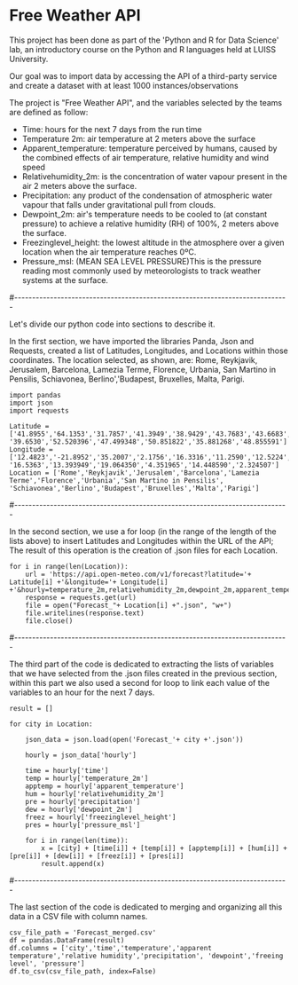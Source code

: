# Free Weather API
This project has been done as part of the 'Python and R for Data Science' lab, an introductory course on the Python and R languages held at LUISS University.

Our goal was to import data by accessing the API of a third-party service
and create a dataset with at least 1000 instances/observations

The project is "Free Weather API", and the variables selected by the teams are defined as follow:

- Time: hours for the next 7 days from the run time 
- Temperature 2m: air temperature at 2 meters above the surface
- Apparent_temperature: temperature perceived by humans, caused by the combined effects of air temperature, relative humidity and wind speed
- Relativehumidity_2m: is the concentration of water vapour present in the air 2 meters above the surface.
- Precipitation: any product of the condensation of atmospheric water vapour that falls under gravitational pull from clouds.
- Dewpoint_2m: air's temperature needs to be cooled to (at constant pressure) to achieve a relative humidity (RH) of 100%, 2 meters above the surface.
- Freezinglevel_height: the lowest altitude in the atmosphere over a given location when the air temperature reaches 0ºC.
- Pressure_msl: (MEAN SEA LEVEL PRESSURE)This is the pressure reading most commonly used by meteorologists to track weather systems at the surface. 

#-----------------------------------------------------------------------------

Let's divide our python code into sections to describe it.

In the first section, we have imported the libraries Panda, Json and Requests, created a list of Latitudes, Longitudes, and Locations within those coordinates. 
The location selected, as shown, are: Rome, Reykjavik, Jerusalem, Barcelona, Lamezia Terme, Florence, Urbania, San Martino in Pensilis, Schiavonea, Berlino','Budapest, Bruxelles, Malta, Parigi. 

    import pandas
    import json
    import requests
    
    Latitude = ['41.8955','64.1353','31.7857','41.3949','38.9429','43.7683','43.6683','41.8696', '39.6530','52.520396','47.499348','50.851822','35.881268','48.855591']
    Longitude = ['12.4823','-21.8952','35.2007','2.1756','16.3316','11.2590','12.5224','15.0110', '16.5363','13.393949','19.064350','4.351965','14.448590','2.324507']
    Location = ['Rome','Reykjavik','Jerusalem','Barcelona','Lamezia Terme','Florence','Urbania','San Martino in Pensilis', 'Schiavonea','Berlino','Budapest','Bruxelles','Malta','Parigi']

#-----------------------------------------------------------------------------

In the second section, we use a for loop (in the range of the length of the lists above) to insert Latitudes and Longitudes within the URL of the API; The result of this operation is the creation of .json files for each Location. 

    for i in range(len(Location)):
        url = 'https://api.open-meteo.com/v1/forecast?latitude='+ Latitude[i] +'&longitude='+ Longitude[i] +'&hourly=temperature_2m,relativehumidity_2m,dewpoint_2m,apparent_temperature,pressure_msl,precipitation,freezinglevel_height&timezone=Europe%2FBerlin'
        response = requests.get(url)
        file = open("Forecast_"+ Location[i] +".json", "w+")
        file.writelines(response.text)
        file.close()
    
#-----------------------------------------------------------------------------

The third part of the code is dedicated to extracting the lists of variables that we have selected from the .json files created in the previous section, within this part we also used a second for loop to link each value of the variables to an hour for the next 7 days.

    result = []
    
    for city in Location:
    
        json_data = json.load(open('Forecast_'+ city +'.json'))
        
        hourly = json_data['hourly']
        
        time = hourly['time'] 
        temp = hourly['temperature_2m']
        apptemp = hourly['apparent_temperature']
        hum = hourly['relativehumidity_2m']
        pre = hourly['precipitation']
        dew = hourly['dewpoint_2m']
        freez = hourly['freezinglevel_height']
        pres = hourly['pressure_msl']
        
        for i in range(len(time)):
            x = [city] + [time[i]] + [temp[i]] + [apptemp[i]] + [hum[i]] + [pre[i]] + [dew[i]] + [freez[i]] + [pres[i]]
            result.append(x)

#-----------------------------------------------------------------------------

The last section of the code is dedicated to merging and organizing all this data in a CSV file with column names. 

    csv_file_path = 'Forecast_merged.csv'
    df = pandas.DataFrame(result)
    df.columns = ['city','time','temperature','apparent temperature','relative humidity','precipitation', 'dewpoint','freeing level', 'pressure']
    df.to_csv(csv_file_path, index=False)

